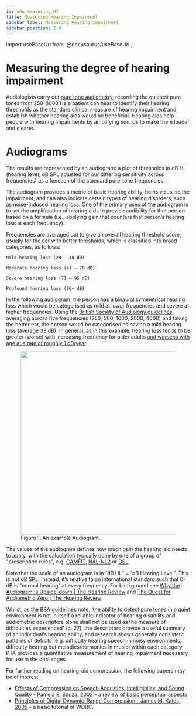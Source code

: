 ```yaml
---
id: edu_measuring_HI
title: Measuring Hearing Impairment
sidebar_label: Measuring Hearing Impairment
sidebar_position: 2.4
---
```

import useBaseUrl from '@docusaurus/useBaseUrl';


# Measuring the degree of hearing impairment 

Audiologists carry out [pure tone audiometry](https://www.thebsa.org.uk/wp-content/uploads/2018/11/OD104-32-Recommended-Procedure-Pure-Tone-Audiometry-August-2018-FINAL.pdf), recording the quietest pure tones from 250-8000 Hz a patient can hear to identify their hearing thresholds as the standard clinical measure of hearing impairment and establish whether hearing aids would be beneficial. Hearing aids help people with hearing impairments by amplifying sounds to make them louder and clearer.  

# Audiograms

The results are represented by an audiogram: a plot of thresholds in dB HL (hearing level; dB SPL adjusted for our differing sensitivity across frequencies) as a function of the standard pure-tone frequencies. 

The audiogram provides a metric of basic hearing ability, helps visualise the impairment, and can also indicate certain types of hearing disorders, such as noise-induced hearing loss. One of the primary uses of the audiogram is to set the amplification of hearing aids to provide audibility for that person based on a formula (i.e., applying gain that counters that person’s hearing loss at each frequency). 

Frequencies are averaged out to give an overall hearing threshold score, usually for the ear with better thresholds, which is classified into broad categories, as follows: 

    Mild hearing loss (20 – 40 dB) 

    Moderate hearing loss (41 – 70 dB) 

    Severe hearing loss (71 – 95 dB) 

    Profound hearing loss (96+ dB) 

In the following audiogram, the person has a binaural symmetrical hearing loss which would be categorised as mild at lower frequencies and severe at higher frequencies. Using the [British Society of Audiology guidelines](https://www.thebsa.org.uk/resources/pure-tone-air-bone-conduction-threshold-audiometry-without-masking/), averaging across five frequencies (250, 500, 1000, 2000, 4000) and taking the better ear, the person would be categorised as having a mild hearing loss (average 33 dB). In general, as in this example, hearing loss tends to be greater (worse) with increasing frequency for older adults [and worsens with age at a rate of roughly 1 dB/year](https://pubs.asha.org/doi/10.1044/2020_JSLHR-20-00274).

<figure id="fig1">
<img width="500" src={useBaseUrl('../img/audiogram_example.png')} />
<figcaption>Figure 1, An example Audiogram.</figcaption>
</figure>

The values of the audiogram defines how much gain the hearing aid needs to apply, with the calculation typically done by one of a group of "prescription rules", e.g. [CAMFIT](https://www.psychol.cam.ac.uk/hearing/cam2-cameq2-hf-hearing-aid-fitting-software), [NAL-NL2](https://hearworks.com.au/technology/nal-nl2/) or [DSL](https://www.dslio.com/?page_id=95).

Note that the scale of an audiogram is in “dB HL” = “dB Hearing Level”. This is not dB SPL; instead, it’s relative to an international standard such that 0-dB is “normal hearing” at every frequency. For background see [Why the Audiogram Is Upside-down | The Hearing Review](https://hearingreview.com/hearing-loss/patient-care/evaluation/why-the-audiogram-is-upside-down) and [The Quest for Audiometric Zero | The Hearing Review](https://hearingreview.com/resource-center/expert-insight/quest-audiometric-zero)

Whilst, as the BSA guidelines note, ‘the ability to detect pure tones in a quiet environment is not in itself a reliable indicator of hearing disability and audiometric descriptors alone shall not be used as the measure of difficulties experienced' (p. 27), the descriptors provide a useful summary of an individual’s hearing ability, and research shows generally consistent patterns of deficits (e.g. difficulty hearing speech in noisy environments, difficulty hearing out melodies/harmonies in music) within each category. PTA provides a quantitative measurement of hearing impairment necessary for use in the challenges. 


For further reading on hearing-aid compression, the following papers may be of interest:
- [Effects of Compression on Speech Acoustics, Intelligibility, and Sound Quality - Pamela E. Souza, 2002](https://journals.sagepub.com/doi/full/10.1177/108471380200600402) – a review of basic perceptual aspects
- [Principles of Digital Dynamic-Range Compression - James M. Kates, 2005](https://journals.sagepub.com/doi/full/10.1177/108471380500900202) – a basic tutorial of WDRC.

